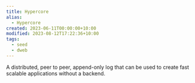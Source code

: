 ```yaml
---
title: Hypercore
alias:
  - Hypercore
created: 2023-06-11T00:00:00+10:00
modified: 2023-08-12T17:22:36+10:00
tags:
  - seed
  - dweb
---
```


A distributed, peer to peer, append-only log that can be used to create fast scalable applications without a backend.
